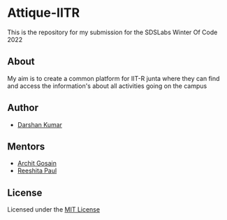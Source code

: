 # Attique-IITR

This is the repository for my submission for the SDSLabs Winter Of Code 2022

## About

My aim is to create a common platform for IIT-R junta where they can find and access the information's about all activities going on the campus

## Author

- [Darshan Kumar](https://github.com/itsdarshankumar)

## Mentors

- [Archit Gosain](https://github.com/Aviii06)
- [Reeshita Paul](https://github.com/reeshi-18)

## License

Licensed under the [MIT License](LICENSE)
